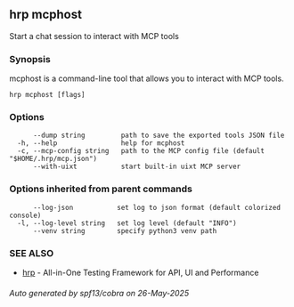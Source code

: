 ## hrp mcphost

Start a chat session to interact with MCP tools

### Synopsis

mcphost is a command-line tool that allows you to interact with MCP tools.

```
hrp mcphost [flags]
```

### Options

```
      --dump string         path to save the exported tools JSON file
  -h, --help                help for mcphost
  -c, --mcp-config string   path to the MCP config file (default "$HOME/.hrp/mcp.json")
      --with-uixt           start built-in uixt MCP server
```

### Options inherited from parent commands

```
      --log-json           set log to json format (default colorized console)
  -l, --log-level string   set log level (default "INFO")
      --venv string        specify python3 venv path
```

### SEE ALSO

* [hrp](hrp.md)	 - All-in-One Testing Framework for API, UI and Performance

###### Auto generated by spf13/cobra on 26-May-2025
